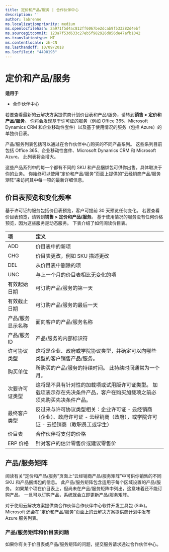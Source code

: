 ```yaml
---
title: 定价和产品/服务 | 合作伙伴中心
description: ''
author: labrenne
ms.localizationpriority: medium
ms.openlocfilehash: 2a971f5d4ac812ff6067be2dcab9f533282d4ebf
ms.sourcegitcommit: 123a7f53d633c27eb5f982926d856de47afb1042
ms.translationtype: MT
ms.contentlocale: zh-CN
ms.lasthandoff: 10/09/2018
ms.locfileid: "4490193"
---
```

# <a name="pricing-and-offers"></a>定价和产品/服务

**适用于**

-  合作伙伴中心

若要查看最新的云解决方案提供商计划价目表和产品/服务，请转到**销售 > 定价和产品/服务**。 你将会发现基于许可证的服务（例如 Office 365、Microsoft Dynamics CRM 和企业移动性套件）以及基于使用情况的服务（包括 Azure）的单独价目表。 

产品/服务列表包括可以通过在合作伙伴中心购买的不同产品系列。 这些系列目前包括 Office 365、企业移动性套件、Microsoft Dynamics CRM 和 Microsoft Azure。 此列表将会增大。

这些产品系列中的每一个都有不同的 SKU 和产品捆绑包可供你出售，具体取决于你的业务。 你始终可以使用“定价和产品/服务”页面上提供的“云经销商产品/服务矩阵”来访问其中每一项的最新详细信息。

## <a name="pricelist-preview-and-change-frequency"></a>价目表预览和变化频率 

基于许可证的服务包括价目表预览，客户可提前 30 天预览任何变化。 若要查看价目表预览，请转到**销售 > 定价和产品/服务**。 基于使用情况的服务没有任何价格预览，因为这些服务是动态服务。 下表介绍了如何阅读价目表。

|**项**        |**定义**      |
|:-----------   |:-----------   |
|ADD   |价目表中的新项|
|CHG   |价目表更改，例如 SKU 描述更改|
|DEL   |从价目表中删除的项|
|UNC   |与上一个月的价目表相比无变化的项   |
|有效起始日期   |可订购产品/服务的第一天    |
|有效截止日期   |可订购产品/服务的最后一天   |
|产品/服务显示名称   |面向客户的产品/服务名称   |
|产品/服务 ID   |产品/服务的内部标识符   |
|许可协议类型   |这将是企业、政府或学院协议类型，并确定可以向哪些类型的客户销售产品/服务。|
|购买单位   |所购买的产品/服务的持续时间。 此持续时间通常为一个月。   |
|次要许可证类型   |这将是不具有针对性的加载项或试用版许可证类型。 加载项表示存在先决条件产品，客户在购买加载项之前必须先购买先决条件产品。|
|最终客户类型   |反过来与许可协议类型相关：企业许可证 - 云经销商（企业）、政府许可证 - 云经销商（政府），或学院许可证 - 云经销商（教职员工或学生）   |
|价目表   |合作伙伴将支付的价格   |
|ERP 价格   |针对客户的估计零售价或建议零售价   |

## <a name="offers-matrix"></a>产品/服务矩阵

阅读有关“定价和产品/服务”页面上“云经销商产品/服务矩阵”中可供你销售的不同 SKU 和产品捆绑包的信息。 此产品/服务矩阵包含适用于每个区域设置的产品/服务。 如果某个项在价目表上，但尚未在产品/服务矩阵中列出，这意味着还不能订购产品。 一旦可以订购产品，系统就会立即更新产品/服务矩阵。

对于使用云解决方案提供商合作伙伴合作伙伴中心软件开发工具包 (Sdk)。 Microsoft 还会在“定价和产品/服务”页面上的云解决方案提供商计划中发布 Azure 服务列表。

### <a name="offers-matrix-and-pricelist-questions"></a>产品/服务矩阵和价目表问题

如果你有关于价目表或产品/服务矩阵的问题，提交服务请求通过合作伙伴中心。
